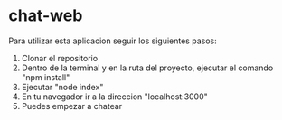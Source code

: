 # chat-web
<p>Para utilizar esta aplicacion seguir los siguientes pasos:<p>
<p>
<ol>
<li>Clonar el repositorio</li>
<li>Dentro de la terminal y en la ruta del proyecto, ejecutar el comando "npm install"</li>
<li>Ejecutar "node index"</li>
<li>En tu navegador ir a la direccion "localhost:3000"</li>
<li>Puedes empezar a chatear</li>
</ol>
</p>
